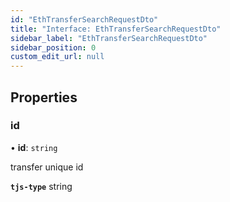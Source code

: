 ```yaml
---
id: "EthTransferSearchRequestDto"
title: "Interface: EthTransferSearchRequestDto"
sidebar_label: "EthTransferSearchRequestDto"
sidebar_position: 0
custom_edit_url: null
---
```


## Properties

### id

• **id**: `string`

transfer unique id

**`tjs-type`** string
